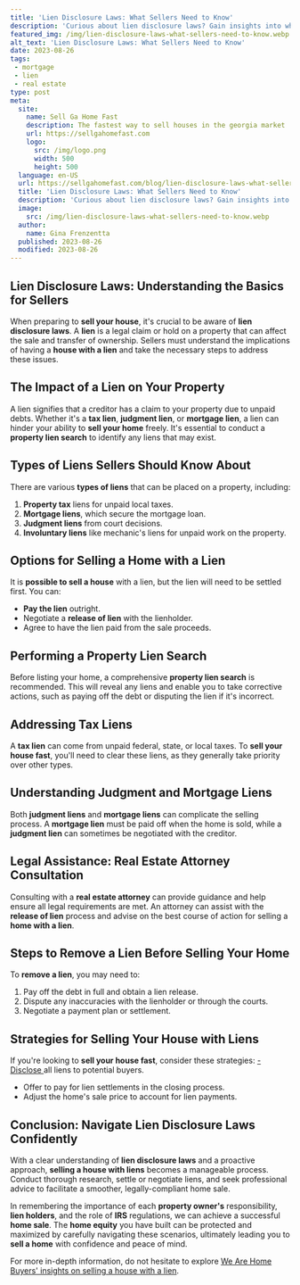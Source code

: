 ```yaml
---
title: 'Lien Disclosure Laws: What Sellers Need to Know'
description: 'Curious about lien disclosure laws? Gain insights into what sellers need to know in this comprehensive guide on navigating these legal requirements.'
featured_img: /img/lien-disclosure-laws-what-sellers-need-to-know.webp
alt_text: 'Lien Disclosure Laws: What Sellers Need to Know'
date: 2023-08-26
tags:
 - mortgage
 - lien
 - real estate
type: post
meta:
  site:
    name: Sell Ga Home Fast
    description: The fastest way to sell houses in the georgia market
    url: https://sellgahomefast.com
    logo:
      src: /img/logo.png
      width: 500
      height: 500
  language: en-US
  url: https://sellgahomefast.com/blog/lien-disclosure-laws-what-sellers-need-to-know
  title: 'Lien Disclosure Laws: What Sellers Need to Know'
  description: 'Curious about lien disclosure laws? Gain insights into what sellers need to know in this comprehensive guide on navigating these legal requirements.'
  image:
    src: /img/lien-disclosure-laws-what-sellers-need-to-know.webp
  author:
    name: Gina Frenzentta
  published: 2023-08-26
  modified: 2023-08-26
---
```



## Lien Disclosure Laws: Understanding the Basics for Sellers

When preparing to **sell your house**, it's crucial to be aware of **lien disclosure laws**. A **lien** is a legal claim or hold on a property that can affect the sale and transfer of ownership. Sellers must understand the implications of having a **house with a lien** and take the necessary steps to address these issues.

## The Impact of a Lien on Your Property

A lien signifies that a creditor has a claim to your property due to unpaid debts. Whether it's a **tax lien**, **judgment lien**, or **mortgage lien**, a lien can hinder your ability to **sell your home** freely. It's essential to conduct a **property lien search** to identify any liens that may exist.

## Types of Liens Sellers Should Know About

There are various **types of liens** that can be placed on a property, including:

1. **Property tax** liens for unpaid local taxes.
2. **Mortgage liens**, which secure the mortgage loan.
3. **Judgment liens** from court decisions.
4. **Involuntary liens** like mechanic's liens for unpaid work on the property.

## Options for Selling a Home with a Lien

It is **possible to sell a house** with a lien, but the lien will need to be settled first. You can:
  - **Pay the lien** outright.
  - Negotiate a **release of lien** with the lienholder.
  - Agree to have the lien paid from the sale proceeds.

## Performing a Property Lien Search

Before listing your home, a comprehensive **property lien search** is recommended. This will reveal any liens and enable you to take corrective actions, such as paying off the debt or disputing the lien if it's incorrect.

## Addressing Tax Liens

A **tax lien** can come from unpaid federal, state, or local taxes. To **sell your house fast**, you'll need to clear these liens, as they generally take priority over other types.

## Understanding Judgment and Mortgage Liens

Both **judgment liens** and **mortgage liens** can complicate the selling process. A **mortgage lien** must be paid off when the home is sold, while a **judgment lien** can sometimes be negotiated with the creditor.

## Legal Assistance: Real Estate Attorney Consultation

Consulting with a **real estate attorney** can provide guidance and help ensure all legal requirements are met. An attorney can assist with the **release of lien** process and advise on the best course of action for selling a **home with a lien**.

## Steps to Remove a Lien Before Selling Your Home

To **remove a lien**, you may need to:

1. Pay off the debt in full and obtain a lien release.
2. Dispute any inaccuracies with the lienholder or through the courts.
3. Negotiate a payment plan or settlement.

## Strategies for Selling Your House with Liens

If you're looking to **sell your house fast**, consider these strategies:
  [-   Disclose  ](https://sellgahomefast.com/blog/how-to-advertise-a-house-for-sale-with-a-lien)all liens to potential buyers.
  - Offer to pay for lien settlements in the closing process.
  - Adjust the home's sale price to account for lien payments.

## Conclusion: Navigate Lien Disclosure Laws Confidently

With a clear understanding of **lien disclosure laws** and a proactive approach, **selling a house with liens** becomes a manageable process. Conduct thorough research, settle or negotiate liens, and seek professional advice to facilitate a smoother, legally-compliant home sale.

In remembering the importance of each **property owner's** responsibility, **lien holders**, and the role of **IRS** regulations, we can achieve a successful **home sale**. The **home equity** you have built can be protected and maximized by carefully navigating these scenarios, ultimately leading you to **sell a home** with confidence and peace of mind.

For more in-depth information, do not hesitate to explore [We Are Home Buyers' insights on selling a house with a lien](https://www.wearehomebuyers.com/blog/sell-a-house-with-a-lien/).